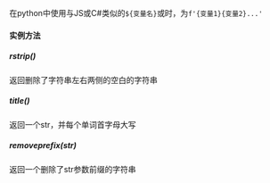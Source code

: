 在python中使用与JS或C#类似的``${变量名}``或时，为`f'{变量1}{变量2}...'`

#### 实例方法
##### rstrip()
返回删除了字符串左右两侧的空白的字符串
##### title()
返回一个str，并每个单词首字母大写
##### removeprefix(str)
返回一个删除了str参数前缀的字符串
